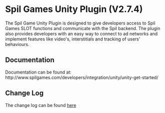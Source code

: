 <h1>Spil Games Unity Plugin (V2.7.4)</h1>

The Spil Game Unity Plugin is designed to give developers access to Spil Games SLOT functions and communicate with the Spil backend. The plugin also provides developers with an easy way to connect to ad networks and implement features like video's, interstitials and tracking of users' behaviours.

<h2>Documentation</h2>
Documentation can be found at: http://www.spilgames.com/developers/integration/unity/unity-get-started/

<h2>Change Log</h2>
The change log can be found <a href="https://github.com/spilgames/spil_event_unity_plugin/blob/master/CHANGELOG.md">here</a>
